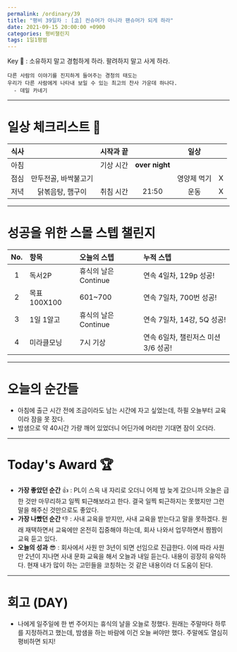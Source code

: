 ```yaml
---
permalink: /ordinary/39
title: "평비 39일차 : [⛱] 컨슈머가 아니라 팬슈머가 되게 하라"
date: 2021-09-15 20:00:00 +0900
categories: 평비챌린지
tags: 1일1평범
---  
```

Key 🔑 : 소유하지 말고 경험하게 하라. 팔려하지 말고 사게 하라.
```
다른 사람의 이야기를 진지하게 들어주는 경청의 태도는 
우리가 다른 사람에게 나타내 보일 수 있는 최고의 찬사 가운데 하나다.
  - 데일 카네기
```

---
# 일상 체크리스트 📃

| 식사 |  | 시작과 끝 |  | 일상 |  |
|:----:|:----:|:----:|:----:|:----:|:----:|
| 아침 |  | 기상 시간 | **over night** |  |  |
| 점심 | 만두전골, 바싹불고기 |  |  | 영양제 먹기 | X |
| 저녁 | 닭볶음탕, 햄구이 | 취침 시간 | 21:50 | 운동 | X |

---
# 성공을 위한 스몰 스텝 챌린지

| No. | 항목 | 오늘의 스텝 | 누적 스텝 |
|:----:|:----|:----|:----|
| 1 | 독서2P | 휴식의 날은 Continue | 연속 4일차, 129p 성공! |
| 2 | 목표 100X100 | 601~700 | 연속 7일차, 700번 성공! |
| 3 | 1일 1알고 | 휴식의 날은 Continue | 연속 7일차, 14강, 5Q 성공! |
| 4 | 미라클모닝 | 7시 기상 | 연속 6일차, 챌린저스 미션 3/6 성공! |

---
# 오늘의 순간들
- 아침에 출근 시간 전에 조금이라도 남는 시간에 자고 싶었는데, 하필 오늘부터 교육이라 잠을 못 잤다.  
- 밤샘으로 약 40시간 가량 깨어 있었더니 어딘가에 머리만 기대면 잠이 오더라.  

---
# Today's Award 🏆
- **가장 좋았던 순간** 👍 : PL이 스윽 내 자리로 오더니 어제 밤 늦게 갔으니까 오늘은 급한 것만 마무리하고 일찍 퇴근해보라고 한다. 결국 일찍 퇴근하지는 못했지만 그런 말을 해주신 것만으로도 좋았다.  
- **가장 나빴던 순간** 👎 : 사내 교육을 받지만, 사내 교육을 받는다고 말을 못하겠다. 원래 재택하면서 교육에만 온전히 집중해야 하는데, 회사 나와서 업무하면서 짬짬이 교육 듣고 있다.  
- **오늘의 성과** 😎 : 회사에서 사원 만 3년이 되면 선임으로 진급한다. 이에 따라 사원 만 2년이 지나면 사내 문화 교육을 해서 오늘과 내일 듣는다. 내용이 굉장히 유익하다. 현재 내가 많이 하는 고민들을 코칭하는 것 같은 내용이라 더 도움이 된다.  

---
# 회고 (DAY)
- 나에게 일주일에 한 번 주어지는 휴식의 날을 오늘로 정했다. 원래는 주말마다 하루를 지정하려고 했는데, 밤샘을 하는 바람에 이건 오늘 써야만 했다. 주말에도 열심히 평비하면 되지!